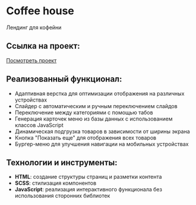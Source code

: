# Coffee house

Лендинг для кофейни

## Ссылка на проект:

[Посмотреть проект](https://almazka-code.github.io/coffee-house/)

## Реализованный функционал:

- Адаптивная верстка для оптимизации отображения на различных устройствах
- Слайдер с автоматическим и ручным переключением слайдов
- Переключение между категориями с помощью табов
- Генерация карточек меню из базы данных с использованием классов JavaScript
- Динамическая подгрузка товаров в зависимости от ширины экрана
- Кнопка "Показать еще" для отображения всех товаров
- Бургер-меню для улучшения навигации на мобильных устройствах

## Технологии и инструменты:

- **HTML**: создание структуры страниц и разметки контента
- **SCSS**: стилизация компонентов
- **JavaScript**: реализация интерактивного функционала без использования сторонних библиотек
